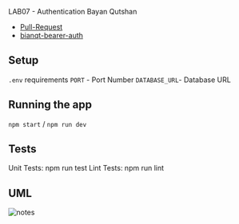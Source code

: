 LAB07 - Authentication
Bayan Qutshan

* [Pull-Request](https://github.com/BianQt/bearer-auth/pull/1)
* [bianqt-bearer-auth](https://bianqt-bearer-auth.herokuapp.com/)

## Setup
```.env``` requirements
```PORT``` - Port Number
```DATABASE_URL```- Database URL

## Running the app
```npm start``` / ```npm run dev```

## Tests
Unit Tests: npm run test
Lint Tests: npm run lint

## UML
![notes](./note.jpg)